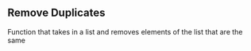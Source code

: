 ## Remove Duplicates

Function that takes in a list and removes elements of the list that are the same
